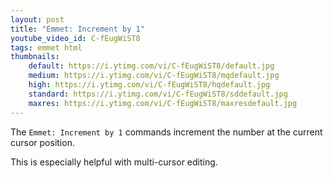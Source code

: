 ```yaml
---
layout: post
title: "Emmet: Increment by 1"
youtube_video_id: C-fEugWiST8
tags: emmet html
thumbnails:
    default: https://i.ytimg.com/vi/C-fEugWiST8/default.jpg
    medium: https://i.ytimg.com/vi/C-fEugWiST8/mqdefault.jpg
    high: https://i.ytimg.com/vi/C-fEugWiST8/hqdefault.jpg
    standard: https://i.ytimg.com/vi/C-fEugWiST8/sddefault.jpg
    maxres: https://i.ytimg.com/vi/C-fEugWiST8/maxresdefault.jpg
---
```


The `Emmet: Increment by 1` commands increment the number at the current cursor position.

This is especially helpful with multi-cursor editing.